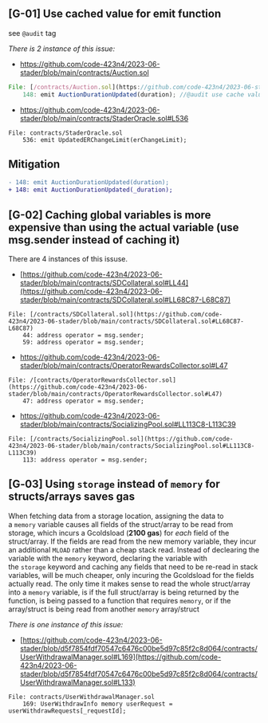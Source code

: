 ## [G-01] Use cached value for emit function

see `@audit` tag

*There is 2 instance of this issue:*

- https://github.com/code-423n4/2023-06-stader/blob/main/contracts/Auction.sol

```jsx
File: [/contracts/Auction.sol](https://github.com/code-423n4/2023-06-stader/blob/main/contracts/Auction.sol)
	148: emit AuctionDurationUpdated(duration); //@audit use cache value
```

- https://github.com/code-423n4/2023-06-stader/blob/main/contracts/StaderOracle.sol#L536

```solidity
File: contracts/StaderOracle.sol
	536: emit UpdatedERChangeLimit(erChangeLimit);
```

## Mitigation

```diff
- 148: emit AuctionDurationUpdated(duration);
+ 148: emit AuctionDurationUpdated(_duration);
```

## [G-02] ****Caching global variables is more expensive than using the actual variable (use msg.sender instead of caching it)****

There are 4 instances of this issuse.

- [https://github.com/code-423n4/2023-06-stader/blob/main/contracts/SDCollateral.sol#LL44](https://github.com/code-423n4/2023-06-stader/blob/main/contracts/SDCollateral.sol#LL68C87-L68C87)

```solidity
File: [/contracts/SDCollateral.sol](https://github.com/code-423n4/2023-06-stader/blob/main/contracts/SDCollateral.sol#LL68C87-L68C87)
	44: address operator = msg.sender;
	59: address operator = msg.sender;
```

- https://github.com/code-423n4/2023-06-stader/blob/main/contracts/OperatorRewardsCollector.sol#L47

```solidity
File: /[contracts/OperatorRewardsCollector.sol](https://github.com/code-423n4/2023-06-stader/blob/main/contracts/OperatorRewardsCollector.sol#L47)
	47: address operator = msg.sender;
```

- https://github.com/code-423n4/2023-06-stader/blob/main/contracts/SocializingPool.sol#LL113C8-L113C39

```solidity
File: [/contracts/SocializingPool.sol](https://github.com/code-423n4/2023-06-stader/blob/main/contracts/SocializingPool.sol#LL113C8-L113C39)
	113: address operator = msg.sender;
```

## [G‑03] Using `storage` instead of `memory` for structs/arrays saves gas

When fetching data from a storage location, assigning the data to a `memory` variable causes all fields of the struct/array to be read from storage, which incurs a Gcoldsload (**2100 gas**) for *each* field of the struct/array. If the fields are read from the new memory variable, they incur an additional `MLOAD` rather than a cheap stack read. Instead of declearing the variable with the `memory` keyword, declaring the variable with the `storage` keyword and caching any fields that need to be re-read in stack variables, will be much cheaper, only incuring the Gcoldsload for the fields actually read. The only time it makes sense to read the whole struct/array into a `memory` variable, is if the full struct/array is being returned by the function, is being passed to a function that requires `memory`, or if the array/struct is being read from another `memory` array/struct

*There is one instance of this issue:*

- [https://github.com/code-423n4/2023-06-stader/blob/d5f7854fdf70547c6476c00be5d97c85f2c8d064/contracts/UserWithdrawalManager.sol#L169](https://github.com/code-423n4/2023-06-stader/blob/d5f7854fdf70547c6476c00be5d97c85f2c8d064/contracts/UserWithdrawalManager.sol#L133)

```solidity
File: contracts/UserWithdrawalManager.sol
	169: UserWithdrawInfo memory userRequest = userWithdrawRequests[_requestId];
```